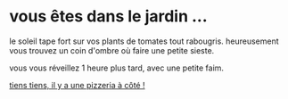 # vous êtes dans le jardin ...

le soleil tape fort sur vos plants de tomates tout rabougris.
heureusement vous trouvez un coin d'ombre où faire une petite sieste.

vous vous réveillez 1 heure plus tard, avec une petite faim.

[tiens tiens, il y a une pizzeria à côté !](pizzeria.md)
